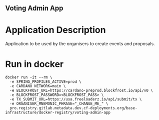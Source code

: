 ## Voting Admin App

# Application Description
Application to be used by the organisers to create events and proposals.

# Run in docker

```
docker run -it --rm \
  -e SPRING_PROFILES_ACTIVE=prod \
  -e CARDANO_NETWORK=main \
  -e BLOCKFROST_URL=https://cardano-preprod.blockfrost.io/api/v0 \
  -e BLOCKFROST_PASSWORD=<BLOCKFROST_PASS> \
  -e TX_SUBMIT_URL=https://usa.freeloaderz.io/api/submit/tx \
  -e ORGANISER_MNEMONIC_PHRASE="_CHANGE_ME_" \
  pro.registry.gitlab.metadata.dev.cf-deployments.org/base-infrastructure/docker-registry/voting-admin-app
